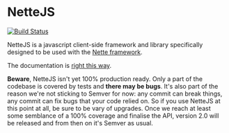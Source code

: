 NetteJS
=======

[![Build Status](https://travis-ci.org/jahudka/nettejs.svg?branch=master)](https://travis-ci.org/jahudka/nettejs)

NetteJS is a javascript client-side framework and library specifically designed to be used with the [Nette framework](https://nette.org).

The documentation is [right this way](https://github.com/jahudka/nettejs/wiki).

**Beware**, NetteJS isn't yet 100% production ready. Only a part of the codebase is covered by tests
and **there may be bugs**. It's also part of the reason we're not sticking to Semver for now: any commit
can break things, any commit can fix bugs that your code relied on. So if you use NetteJS at this point at all,
be sure to be vary of upgrades. Once we reach at least some semblance of a 100% coverage and finalise the API,
version 2.0 will be released and from then on it's Semver as usual.
